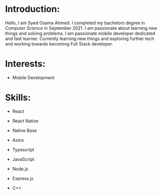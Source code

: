 # Introduction:

Hello, I am Syed Osama Ahmed. I completed my bachelors degree in _Computer Science_ in September 2021. I am passionate about learning new things and solving problems. I am passionate mobile developer dedicated and fast learner. Currently learning new things and exploring further tech and working towards becoming Full Stack developer.

# Interests:


* Mobile Development


# Skills:

* React

* React Native

* Native Base

* Axios

* Typescript

* JavaScript

* Node.js

* Express.js

* C++






